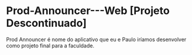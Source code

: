 Prod-Announcer---Web [Projeto Descontinuado]
====================

Prod Announcer é nome do aplicativo que eu e Paulo iríamos desenvolver como projeto final para a faculdade.
